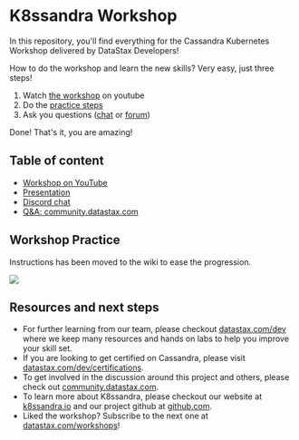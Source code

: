 # K8ssandra Workshop

In this repository, you'll find everything for the Cassandra Kubernetes Workshop delivered by DataStax Developers!

How to do the workshop and learn the new skills? Very easy, just three steps! 

1. Watch [the workshop](https://youtu.be/GddqfK8JubA) on youtube
2. Do the [practice steps](https://github.com/k8ssandra/workshop/wiki)
3. Ask you questions ([chat](https://discord.com/invite/y4s64xC9) or [forum](https://forum.k8ssandra.io/))

Done! That's it, you are amazing! 

## Table of content

* [Workshop on YouTube](https://youtu.be/GddqfK8JubA)
* [Presentation](https://github.com/k8ssandra/workshop/raw/main/K8ssandra%20Workshop%20Feb%202021.pdf)
* [Discord chat](https://discord.com/invite/y4s64xC9)
* [Q&A: community.datastax.com](https://forum.k8ssandra.io/)

## Workshop Practice

Instructions has been moved to the wiki to ease the progression.

<p align="left">
<a href="https://github.com/k8ssandra/workshop/wiki">
 <img src="https://dabuttonfactory.com/button.png?t=Open+labs+in+wiki&f=Roboto-Bold&ts=26&tc=fff&hp=45&vp=20&c=11&bgt=unicolored&bgc=15d798" />
</a>
</p>

## Resources and next steps

* For further learning from our team, please checkout [datastax.com/dev](https://datastax.com/dev) where we keep many resources and hands on labs to help you improve your skill set.
* If you are looking to get certified on Cassandra, please visit [datastax.com/dev/certifications](https://datastax.com/dev/certifications).
* To get involved in the discussion around this project and others, please check out [community.datastax.com](https://community.datastax.com).
* To learn more about K8ssandra, please checkout our website at [k8ssandra.io](https://k8ssandra.io) and our project github at [github.com](https://github.com/k8ssandra/k8ssandra).
* Liked the workshop? Subscribe to the next one at [datastax.com/workshops](https://datastax.com/workshops)! 
